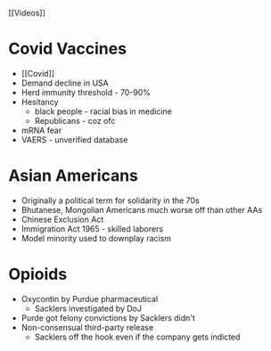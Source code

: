[[Videos]]
# Covid Vaccines
- [[Covid]] 
- Demand decline in USA
- Herd immunity threshold - 70-90%
- Hesitancy
	- black people - racial bias in medicine
	- Republicans - coz ofc
- mRNA fear
- VAERS - unverified database 

# Asian Americans
- Originally a political term for solidarity in the 70s
- Bhutanese, Mongolian Americans much worse off than other AAs
- Chinese Exclusion Act
- Immigration Act 1965 - skilled laborers
- Model minority used to downplay racism

# Opioids
- Oxycontin by Purdue pharmaceutical
	- Sacklers investigated by DoJ
- Purde got felony convictions by Sacklers didn't
- Non-consensual third-party release
	- Sacklers off the hook even if the company gets indicted

